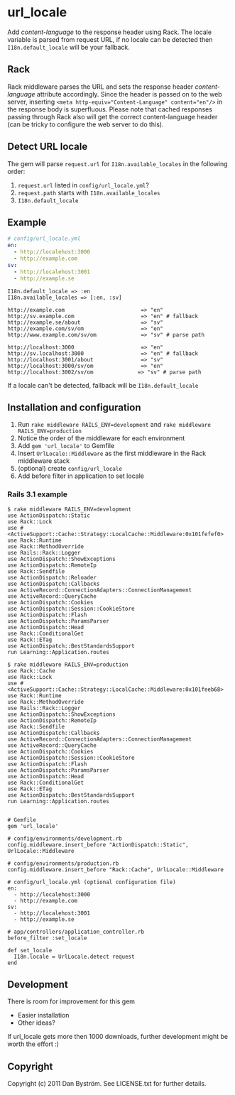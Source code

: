# url_locale

Add _content-language_ to the response header using Rack. The locale variable is parsed from request URL, if no locale can be detected then `I18n.default_locale` will be your fallback.

## Rack

Rack middleware parses the URL and sets the response header _content-language_ attribute accordingly. Since the header is passed on to the web server, inserting `<meta http-equiv="Content-Language" content="en"/>` in the response body is superfluous. Please note that cached responses passing through Rack also will get the correct content-language header (can be tricky to configure the web server to do this).

## Detect URL locale

The gem will parse `request.url` for `I18n.available_locales` in the following order:

1. `request.url` listed in `config/url_locale.yml`?
2. `request.path` starts with `I18n.available_locales`
3. `I18n.default_locale`


## Example

```yml
# config/url_locale.yml
en:
  - http://localehost:3000
  - http://example.com
sv:
  - http://localehost:3001
  - http://example.se
```
```
I18n.default_locale => :en
I18n.available_locales => [:en, :sv]

http://example.com                        => "en"
http://sv.example.com                     => "en" # fallback
http://example.se/about                   => "sv"
http://example.com/sv/om                  => "en"
http://www.example.com/sv/om              => "sv" # parse path

http://localhost:3000                     => "en"
http://sv.localhost:3000                  => "en" # fallback
http://localhost:3001/about               => "sv"
http://localhost:3000/sv/om               => "en"
http://localhost:3002/sv/om              => "sv" # parse path
```

If a locale can't be detected, fallback will be `I18n.default_locale`

## Installation and configuration

1. Run `rake middleware RAILS_ENV=development` and `rake middleware RAILS_ENV=production`
2. Notice the order of the middleware for each environment
3. Add `gem 'url_locale'` to Gemfile
4. Insert `UrlLocale::Middleware` as the first middleware in the Rack middleware stack
5. (optional) create `config/url_locale`
6. Add before filter in application to set locale

### Rails 3.1 example

    $ rake middleware RAILS_ENV=development
    use ActionDispatch::Static
    use Rack::Lock
    use #<ActiveSupport::Cache::Strategy::LocalCache::Middleware:0x101fefef0>
    use Rack::Runtime
    use Rack::MethodOverride
    use Rails::Rack::Logger
    use ActionDispatch::ShowExceptions
    use ActionDispatch::RemoteIp
    use Rack::Sendfile
    use ActionDispatch::Reloader
    use ActionDispatch::Callbacks
    use ActiveRecord::ConnectionAdapters::ConnectionManagement
    use ActiveRecord::QueryCache
    use ActionDispatch::Cookies
    use ActionDispatch::Session::CookieStore
    use ActionDispatch::Flash
    use ActionDispatch::ParamsParser
    use ActionDispatch::Head
    use Rack::ConditionalGet
    use Rack::ETag
    use ActionDispatch::BestStandardsSupport
    run Learning::Application.routes
    
    $ rake middleware RAILS_ENV=production
    use Rack::Cache
    use Rack::Lock
    use #<ActiveSupport::Cache::Strategy::LocalCache::Middleware:0x101feeb68>
    use Rack::Runtime
    use Rack::MethodOverride
    use Rails::Rack::Logger
    use ActionDispatch::ShowExceptions
    use ActionDispatch::RemoteIp
    use Rack::Sendfile
    use ActionDispatch::Callbacks
    use ActiveRecord::ConnectionAdapters::ConnectionManagement
    use ActiveRecord::QueryCache
    use ActionDispatch::Cookies
    use ActionDispatch::Session::CookieStore
    use ActionDispatch::Flash
    use ActionDispatch::ParamsParser
    use ActionDispatch::Head
    use Rack::ConditionalGet
    use Rack::ETag
    use ActionDispatch::BestStandardsSupport
    run Learning::Application.routes
    

    # Gemfile
    gem 'url_locale'
    
    # config/environments/development.rb
    config.middleware.insert_before "ActionDispatch::Static", UrlLocale::Middleware
    
    # config/environments/production.rb
    config.middleware.insert_before "Rack::Cache", UrlLocale::Middleware
    
    # config/url_locale.yml (optional configuration file)
    en:
      - http://localehost:3000
      - http://example.com
    sv:
      - http://localehost:3001
      - http://example.se
    
    # app/controllers/application_controller.rb
    before_filter :set_locale

    def set_locale
      I18n.locale = UrlLocale.detect request
    end

## Development

There is room for improvement for this gem

- Easier installation
- Other ideas?

If url_locale gets more then 1000 downloads, further development might be worth the effort :)

## Copyright

Copyright (c) 2011 Dan Byström. See LICENSE.txt for
further details.


